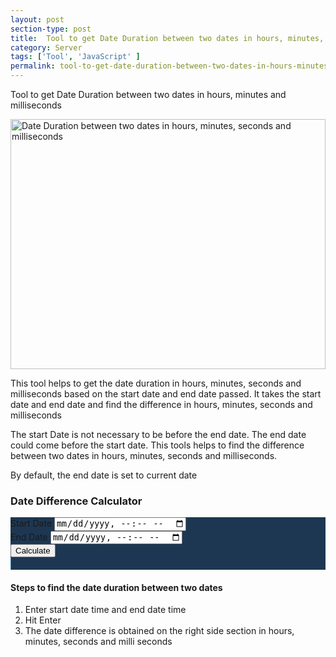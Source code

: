 ```yaml
---
layout: post
section-type: post
title:  Tool to get Date Duration between two dates in hours, minutes, seconds and milliseconds
category: Server
tags: ['Tool', 'JavaScript' ]
permalink: tool-to-get-date-duration-between-two-dates-in-hours-minutes-seconds-and-milliseconds
---
```

Tool to get Date Duration between two dates in hours, minutes and milliseconds
<!--more-->

<img src="{{site.baseurl}}/img/posts/date-duration-calculator.png" width="100%"
class="img-thumbnail img-rounded" height="400px"
title="Date Duration between two dates in hours, minutes, seconds and milliseconds"
alt="Date Duration between two dates in hours, minutes, seconds and milliseconds">

<section class="date-calculator-description">
    <p>This tool helps to get the date duration in hours, minutes, seconds and  milliseconds based on the start date and end date passed.
    It takes the start date and end date and find the difference in hours, minutes, seconds and  milliseconds
    </p>
    <p>The start Date is not necessary to be before the end date.  The end date could come before the start date. This
    tools helps to find the difference between two dates in hours, minutes, seconds and  milliseconds. 
    </p>
    <p>By default, the end date is set to current date</p>
</section> 

<section class="date-calculator-section">
    <h3>Date Difference Calculator</h3>
    <div class="jumbotron age-calculator-form">
    <div class="row">
        <div class="col-md-6">
            <div class="row">
                <div class="col-md-12">
                    <div class="form-group">
                        <label for="startDateTimeField">Start Date</label>
                        <input type="datetime-local" class="form-control" id="startDateTimeField"
                            placeholder="Start Date Time" aria-describedby="startDateFieldBlock">
                            <br>
                    </div>
                </div>
                <div class="col-md-12">
                    <div class="form-group">
                        <label for="endDateTimeField">End Date</label>
                        <input type="datetime-local" class="form-control" id="endDateTimeField"
                            placeholder="End Date Time" aria-describedby="endDateFieldBlock">
                            <br>
                    </div>
                </div>
                <div class="col-md-12">
                    <div class="form-group pull-right">
                            <button type="button" class="btn btn-primary" id="calculateAgeButton">Calculate</button>
                    </div>
                </div>
            </div>
        </div>
        <div class="col-md-6 d-none" id="resultCard">
                <div class="jumbotron text-secondary"></div>
        </div>
    </div>
</div>
</section>


<section class="date-time-duration-calculator-finder-steps">
    <h4>Steps to find the date duration between two dates</h4>
    <ol>
        <li>Enter start date time and end date time</li>
        <li>Hit Enter</li>
        <li>The date difference is obtained on the right side section in hours, minutes, seconds and milli seconds</li>
    </ol>
</section>


<style>
    .jumbotron{
        background-color: #1d3752;
    }

    table.result-card-table, tr, td{
        color: #337ab7!important;
        /*border: unset!important;*/
        border: 1px solid #337ab7 !important;
        background-color: #1d3752!important;
        text-align: left!important;
        font-size: 1.6rem !important;
    }

    #resultCard .jumbotron{
        padding: 10px !important;;
    }
    #resultCard{
        border-left: 1px solid #337ab7;
    }
</style>